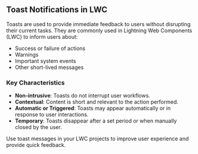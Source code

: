 ## Toast Notifications in LWC

Toasts are used to provide immediate feedback to users without disrupting their current tasks. They are commonly used in Lightning Web Components (LWC) to inform users about:

- Success or failure of actions  
- Warnings  
- Important system events  
- Other short-lived messages

### Key Characteristics

- **Non-intrusive**: Toasts do not interrupt user workflows.
- **Contextual**: Content is short and relevant to the action performed.
- **Automatic or Triggered**: Toasts may appear automatically or in response to user interactions.
- **Temporary**: Toasts disappear after a set period or when manually closed by the user.

Use toast messages in your LWC projects to improve user experience and provide quick feedback.
